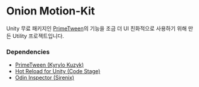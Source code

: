 # Onion Motion-Kit

Unity 무료 패키지인 [PrimeTween](https://github.com/KyryloKuzyk/PrimeTween)의 기능을 조금 더 UI 친화적으로 사용하기 위해 만든 Utility 프로젝트입니다.

### Dependencies
- [PrimeTween (Kyrylo Kuzyk)](https://assetstore.unity.com/packages/tools/animation/primetween-high-performance-animations-and-sequences-252960)
- [Hot Reload for Unity (Code Stage)](https://assetstore.unity.com/packages/package/254358)
- [Odin Inspector (Sirenix)](https://assetstore.unity.com/packages/tools/utilities/odin-inspector-and-serializer-89041)
